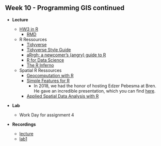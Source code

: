 ## Week 10 - Programming GIS continued

-   **Lecture**
    - [HW3 in R](HW3_R.zip)
        - [RMD](ESM263_hw3_Linus_Blomqvist.md)
    - R Ressources
        - [Tidyverse](https://www.tidyverse.org/)
        - [Tidyverse Style Guide](https://style.tidyverse.org/)        
        - [aRrgh: a newcomer’s (angry) guide to R](http://arrgh.tim-smith.us/)
        - [R for Data Science](https://r4ds.had.co.nz/)
        - [The R Inferno](https://www.burns-stat.com/documents/books/the-r-inferno/)
    - Spatial R Ressources
        - [Geocomputation with R](https://r.geocompx.org/index.html)
        - [Simple Features for R](https://r-spatial.github.io/sf/index.html)
            - In 2018, we had the honor of hosting Edzer Pebesma at Bren. He gave an incredible presentation, which you can find [here](https://drive.google.com/file/d/1jFzjvTRXQjYaPnduniqsy_eZd6urG-pA/view?usp=sharing).
        - [Applied Spatial Data Analysis with R](https://asdar-book.org/)
    
-   **Lab**
    - Work Day for assignment 4
    
-   **Recordings**
    - [lecture](https://ucsb.box.com/s/gxyl77lshdkja4jcpgp03jtqjvagduak)
    - [lab1](https://ucsb.box.com/s/68hc6o5tnjkf71n07l3tquhudr1myo00)
